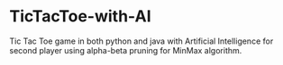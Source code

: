 # TicTacToe-with-AI

Tic Tac Toe game in both python and java with Artificial Intelligence for second player using alpha-beta pruning for MinMax algorithm.
